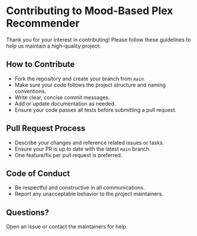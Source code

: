 # Contributing to Mood-Based Plex Recommender

Thank you for your interest in contributing! Please follow these guidelines to help us maintain a high-quality project:

## How to Contribute
- Fork the repository and create your branch from `main`.
- Make sure your code follows the project structure and naming conventions.
- Write clear, concise commit messages.
- Add or update documentation as needed.
- Ensure your code passes all tests before submitting a pull request.

## Pull Request Process
- Describe your changes and reference related issues or tasks.
- Ensure your PR is up to date with the latest `main` branch.
- One feature/fix per pull request is preferred.

## Code of Conduct
- Be respectful and constructive in all communications.
- Report any unacceptable behavior to the project maintainers.

## Questions?
Open an issue or contact the maintainers for help. 